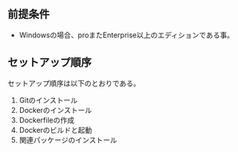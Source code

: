 ## 前提条件
- Windowsの場合、proまたEnterprise以上のエディションである事。

## セットアップ順序

 セットアップ順序は以下のとおりである。
1. Gitのインストール
2. Dockerのインストール
1. Dockerfileの作成
1. Dockerのビルドと起動
1. 関連パッケージのインストール

